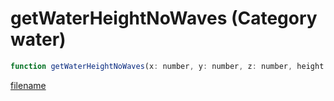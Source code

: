 # getWaterHeightNoWaves (Category water)

```js
function getWaterHeightNoWaves(x: number, y: number, z: number, height: floatPtr): Array
```

[filename](getWaterHeightNoWaves_m.md ':include')